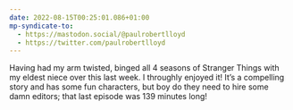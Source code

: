 ```yaml
---
date: 2022-08-15T00:25:01.086+01:00
mp-syndicate-to:
  - https://mastodon.social/@paulrobertlloyd
  - https://twitter.com/paulrobertlloyd
---
```

Having had my arm twisted, binged all 4 seasons of Stranger Things with my eldest niece over this last week. I throughly enjoyed it! It’s a compelling story and has some fun characters, but boy do they need to hire some damn editors; that last episode was 139 minutes long!
